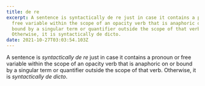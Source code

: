 ```yaml
---
title: de re
excerpt: A sentence is syntactically de re just in case it contains a pronoun or
  free variable within the scope of an opacity verb that is anaphoric on or
  bound by a singular term or quantifier outside the scope of that verb.
  Otherwise, it is syntactically de dicto.
date: 2021-10-27T03:03:54.103Z
---
```

A sentence is *syntactically de re* just in case it contains a pronoun or free variable within the scope of an opacity verb that is anaphoric on or bound by a singular term or quantifier outside the scope of that verb. Otherwise, it is *syntactically de dicto*.